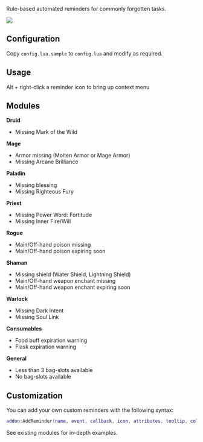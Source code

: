 Rule-based automated reminders for commonly forgotten tasks.

![](http://i37.tinypic.com/2lsziq9.jpg)

## Configuration

Copy `config.lua.sample` to `config.lua` and modify as required.

## Usage

Alt + right-click a reminder icon to bring up context menu

## Modules

**Druid**

* Missing Mark of the Wild

**Mage**

* Armor missing (Molten Armor or Mage Armor)
* Missing Arcane Brilliance

**Paladin**

* Missing blessing
* Missing Righteous Fury

**Priest**

* Missing Power Word: Fortitude
* Missing Inner Fire/Will

**Rogue**

* Main/Off-hand poison missing
* Main/Off-hand poison expiring soon

**Shaman**

* Missing shield (Water Shield, Lightning Shield)
* Main/Off-hand weapon enchant missing
* Main/Off-hand weapon enchant expiring soon

**Warlock**

* Missing Dark Intent
* Missing Soul Link

**Consumables**

* Food buff expiration warning
* Flask expiration warning

**General**

* Less than 3 bag-slots available
* No bag-slots available

## Customization

You can add your own custom reminders with the following syntax:

```lua
addon:AddReminder(name, event, callback, icon, attributes, tooltip, color)
```

See existing modules for in-depth examples.
